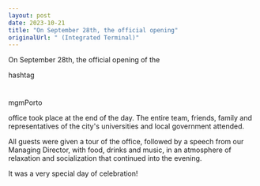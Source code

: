 ```yaml
---
layout: post
date: 2023-10-21
title: "On September 28th, the official opening"
originalUrl: " (Integrated Terminal)"
---
```


On September 28th, the official opening of the

hashtag

#

mgmPorto

office took place at the end of the day. The entire team, friends, family and representatives of the city's universities and local government attended.

All guests were given a tour of the office, followed by a speech from our Managing Director, with food, drinks and music, in an atmosphere of relaxation and socialization that continued into the evening.

It was a very special day of celebration!